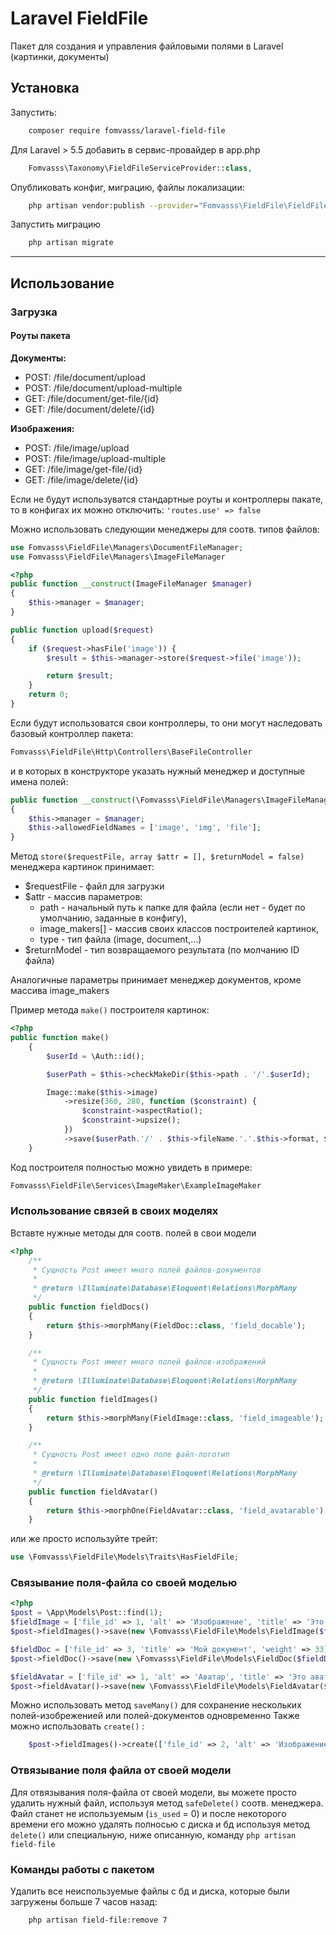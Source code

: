 # Laravel FieldFile
Пакет для создания и управления файловыми полями в Laravel (картинки, документы)

## Установка
Запустить:
```bash
	composer require fomvasss/laravel-field-file
```

Для Laravel > 5.5 добавить в сервис-провайдер в app.php
```php
	Fomvasss\Taxonomy\FieldFileServiceProvider::class,
```

Опубликовать конфиг, миграцию, файлы локализации:
```bash
	php artisan vendor:publish --provider="Fomvasss\FieldFile\FieldFileServiceProvider"
```
Запустить миграцию
```bash
	php artisan migrate
```

---
## Использование

### Загрузка

#### Роуты пакета
**Документы:**
* POST: /file/document/upload
* POST: /file/document/upload-multiple
* GET: /file/document/get-file/{id}
* GET: /file/document/delete/{id}
    
**Изображения:**
* POST: /file/image/upload
* POST: /file/image/upload-multiple
* GET: /file/image/get-file/{id}
* GET: /file/image/delete/{id}

Если не будут используватся стандартные роуты и контроллеры пакате, то в конфигах их можно отключить: `'routes.use' => false`

Можно использовать следующии менеджеры для соотв. типов файлов:
```php
use Fomvasss\FieldFile\Managers\DocumentFileManager;
use Fomvasss\FieldFile\Managers\ImageFileManager
```

```php
<?php
public function __construct(ImageFileManager $manager)
{
	$this->manager = $manager;
}

public function upload($request)
{
	if ($request->hasFile('image')) {
		$result = $this->manager->store($request->file('image'));

		return $result;
	}
	return 0;
}
```

Если будут использоватся свои контроллеры, то они могут наследовать базовый контроллер пакета:
```php
Fomvasss\FieldFile\Http\Controllers\BaseFileController
```
и в которых в конструкторе указать нужный менеджер и доступные имена полей:
```php
public function __construct(\Fomvasss\FieldFile\Managers\ImageFileManager $manager)
{
	$this->manager = $manager;
	$this->allowedFieldNames = ['image', 'img', 'file'];
}
```

Метод `store($requestFile, array $attr = [], $returnModel = false)` менеджера картинок принимает:
- $requestFile - файл для загрузки
- $attr - массив параметров:
	- path - начальный путь к папке для файла (если нет - будет по умолчанию, заданные в конфигу),
	- image_makers[] - массив своих классов построителей картинок, 
	- type - тип файла (image, document,...)
- $returnModel - тип возвращаемого результата (по молчанию ID файла)

Аналогичные параметры принимает менеджер документов, кроме массива image_makers

Пример метода `make()` построителя картинок:
```php
<?php
public function make()
    {
        $userId = \Auth::id();

        $userPath = $this->checkMakeDir($this->path . '/'.$userId);

        Image::make($this->image)
            ->resize(360, 280, function ($constraint) {
                $constraint->aspectRatio();
                $constraint->upsize();
            })
            ->save($userPath.'/' . $this->fileName.'.'.$this->format, $this->compress);
    }
```

Код построителя полностью можно увидеть в примере:
```php
Fomvasss\FieldFile\Services\ImageMaker\ExampleImageMaker
```
### Использование связей в своих моделях
Вставте нужные методы для соотв. полей в свои модели
```php
<?php
	/**
     * Сущность Post имеет много полей файлов-документов
     *
     * @return \Illuminate\Database\Eloquent\Relations\MorphMany
     */
    public function fieldDocs()
    {
        return $this->morphMany(FieldDoc::class, 'field_docable');
    }

    /**
     * Сущность Post имеет много полей файлов-изображений
     *
     * @return \Illuminate\Database\Eloquent\Relations\MorphMany
     */
    public function fieldImages()
    {
        return $this->morphMany(FieldImage::class, 'field_imageable');
    }

    /**
     * Сущность Post имеет одно поле файл-логотип
     *
     * @return \Illuminate\Database\Eloquent\Relations\MorphMany
     */
    public function fieldAvatar()
    {
        return $this->morphOne(FieldAvatar::class, 'field_avatarable');
    }
```

или же просто используйте трейт:
```php
use \Fomvasss\FieldFile\Models\Traits\HasFieldFile;
```

### Связывание поля-файла со своей моделью
```php
<?php
$post = \App\Models\Post::find(1);
$fieldImage = ['file_id' => 1, 'alt' => 'Изображение', 'title' => 'Это изображение', 'weight' => 22];
$post->fieldImages()->save(new \Fomvasss\FieldFile\Models\FieldImage($fieldImage));

$fieldDoc = ['file_id' => 3, 'title' => 'Мой документ', 'weight' => 33];
$post->fieldDoc()->save(new \Fomvasss\FieldFile\Models\FieldDoc($fieldDoc));

$fieldAvatar = ['file_id' => 1, 'alt' => 'Аватар', 'title' => 'Это аватар'];
$post->fieldAvatar()->save(new \Fomvasss\FieldFile\Models\FieldAvatar($fieldAvatar));
```

Можно использовать метод `saveMany()` для сохранение нескольких полей-изобреженией или полей-документов одновременно
Также можно использовать `create()` :
```php
    $post->fieldImages()->create(['file_id' => 2, 'alt' => 'Изображение', 'title' => 'Это тоже изображение']);
```

### Отвязывание поля файла от своей модели
Для отвязывания поля-файла от своей модели, вы можете просто удалить нужный файл, используя метод `safeDelete()` соотв. менеджера.
Файл станет не используемым (`is_used` = 0) и после некоторого времени его можно удалять полносью с диска и бд используя метод `delete()` или специальную, ниже описанную, команду `php artisan field-file`

### Команды работы с пакетом
Удалить все неиспользуемые файлы с бд и диска, которые были загружены больше 7 часов назад: 
```bash
	php artisan field-file:remove 7
```

